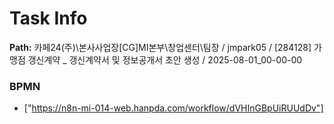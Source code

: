 # Task Info

**Path:** 카페24(주)\본사사업장\[CG]MI본부\창업센터\팀장 / jmpark05 / [284128] 가맹점 갱신계약 _ 갱신계약서 및 정보공개서 초안 생성 / 2025-08-01_00-00-00

### BPMN
- ["https://n8n-mi-014-web.hanpda.com/workflow/dVHInGBpUiRUUdDv"]

